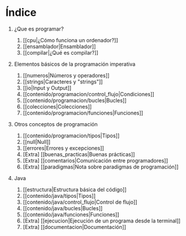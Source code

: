 # Índice

1) ¿Que es programar?
	1) [[cpu|¿Cómo funciona un ordenador?]]
	2) [[ensamblador|Ensamblador]]
	3) [[compilar|¿Qué es compilar?]]
	
2) Elementos básicos de la programación imperativa
	1) [[numeros|Números y operadores]]
	2) [[strings|Caracteres y "strings"]]
	3) [[io|Input y Output]]
	4) [[contenido/programacion/control_flujo|Condiciones]]
	5) [[contenido/programacion/bucles|Bucles]]
	6) [[colecciones|Colecciones]]
	7) [[contenido/programacion/funciones|Funciones]]

3) Otros conceptos de programación
	1) [[contenido/programacion/tipos|Tipos]]
	2) [[null|Null]]
	3) [[errores|Errores y excepciones]]
	4) \[Extra\] [[buenas_practicas|Buenas prácticas]]
	5) \[Extra\] [[comentarios|Comunicación entre programadores]]
	6) \[Extra\] [[paradigmas|Nota sobre paradigmas de programación]]

4) Java
	1) [[estructura|Estructura básica del código]]
	2) [[contenido/java/tipos|Tipos]]
	3) [[contenido/java/control_flujo|Control de flujo]]
	4) [[contenido/java/bucles|Bucles]]
	5) [[contenido/java/funciones|Funciones]]
	6) \[Extra\] [[ejecucion|Ejecución de un programa desde la terminal]]
	7) \[Extra\] [[documentacion|Documentación]]